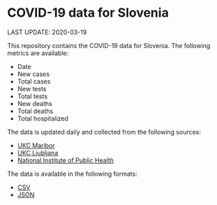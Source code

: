 # COVID-19 data for Slovenia

LAST UPDATE: 2020-03-19

This repository contains the COVID-19 data for Slovenia. The following metrics are available:

* Date
* New cases
* Total cases
* New tests
* Total tests
* New deaths
* Total deaths
* Total hospitalized

The data is updated daily and collected from the following sources:

* [UKC Maribor](https://twitter.com/UKCMaribor)
* [UKC Ljubljana](https://twitter.com/ukclj)
* [National Institute of Public Health](https://www.nijz.si/sl/dnevno-spremljanje-okuzb-s-sars-cov-2-covid-19)

The data is available in the following formats:

* [CSV](https://github.com/joahim/covid-19/blob/master/COVID-19-SI.csv)
* [JSON](https://github.com/joahim/covid-19/blob/master/COVID-19-SI.json)

